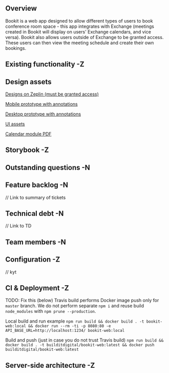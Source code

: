 
## Overview
Bookit is a web app designed to allow different types of users to book conference room space - this app
integrates with Exchange (meetings created in Bookit will display on users' Exchange calendars, and vice versa).
Bookit also allows users outside of Exchange to be granted access. These users can then view the meeting schedule
and create their own bookings.

## Existing functionality -Z

## Design assets
[Designs on Zeplin (must be granted access)](https://app.zeplin.io/project/58d4072283526a2ba8174a28)

[Mobile prototype with annotations](https://invis.io/R4B44OSUC)

[Desktop prototype with annotations](https://invis.io/G7B44PKKY)

[UI assets](https://www.dropbox.com/sh/xqfl0pses67us7s/AABqy11BWMXyKA9EYmwhQei3a?dl=0)

[Calendar module PDF](/docs/CalendarModule.pdf)

## Storybook -Z

## Outstanding questions -N

## Feature backlog -N
// Link to summary of tickets

## Technical debt -N
// Link to TD

## Team members -N

## Configuration -Z
// kyt

## CI & Deployment -Z
 TODO: Fix this (below)
 Travis build performs Docker image push only for `master` branch.
 We do not perform separate `npm i` and reuse build `node_modules` with `npm prune --production`.

 Local build and run example
 `npm run build && docker build . -t bookit-web:local && docker run --rm -ti -p 8080:80 -e API_BASE_URL=http://localhost:1234/ bookit-web:local`

 Build and push (just in case you do not trust Travis build)
 `npm run build && docker build . -t builditdigital/bookit-web:latest && docker push builditdigital/bookit-web:latest`

## Server-side architecture -Z
